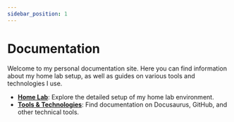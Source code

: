 ```yaml
---
sidebar_position: 1
---
```


# Documentation

Welcome to my personal documentation site. Here you can find information about my home lab setup, as well as guides on various tools and technologies I use.

* **[Home Lab](/docs/home-lab)**: Explore the detailed setup of my home lab environment.
* **[Tools & Technologies](/docs/tools-technologies)**: Find documentation on Docusaurus, GitHub, and other technical tools.